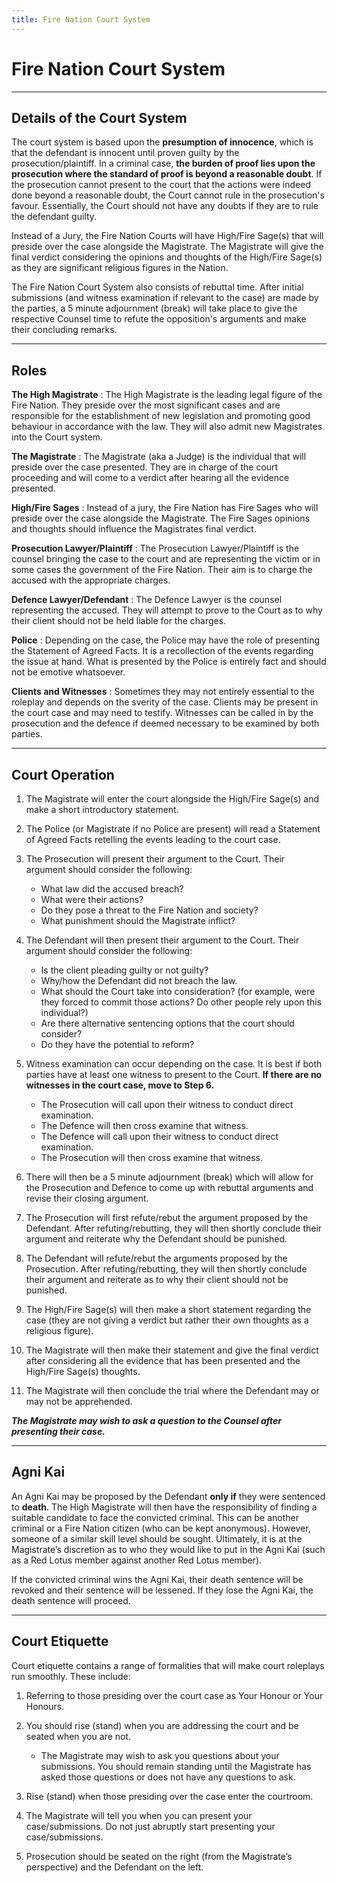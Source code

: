 ```yaml
---
title: Fire Nation Court System
---
```


# Fire Nation Court System
* * *

## Details of the Court System

The court system is based upon the **presumption of innocence**, which is that the defendant is innocent until proven guilty by the prosecution/plaintiff. In a criminal case, **the burden of proof lies upon the prosecution where the standard of proof is beyond a reasonable doubt**. If the prosecution cannot present to the court that the actions were indeed done beyond a reasonable doubt, the Court cannot rule in the prosecution's favour. Essentially, the Court should not have any doubts if they are to rule the defendant guilty. 

Instead of a Jury, the Fire Nation Courts will have High/Fire Sage(s) that will preside over the case alongside the Magistrate. The Magistrate will give the final verdict considering the opinions and thoughts of the High/Fire Sage(s) as they are significant religious figures in the Nation. 

The Fire Nation Court System also consists of rebuttal time. After initial submissions (and witness examination if relevant to the case) are made by the parties, a 5 minute adjournment (break) will take place to give the respective Counsel time to refute the opposition's arguments and make their concluding remarks. 
* * *

## Roles

**The High Magistrate**
:   The High Magistrate is the leading legal figure of the Fire Nation. They preside over the most significant cases and are responsible for the establishment of new legislation and promoting good behaviour in accordance with the law. They will also admit new Magistrates into the Court system.

**The Magistrate**
:   The Magistrate (aka a Judge) is the individual that will preside over the case presented. They are in charge of the court proceeding and will come to a verdict after hearing all the evidence presented. 

**High/Fire Sages**
:   Instead of a jury, the Fire Nation has Fire Sages who will preside over the case alongside the Magistrate. The Fire Sages opinions and thoughts should influence the Magistrates final verdict. 

**Prosecution Lawyer/Plaintiff**
:   The Prosecution Lawyer/Plaintiff is the counsel bringing the case to the court and are representing the victim or in some cases the government of the Fire Nation. Their aim is to charge the accused with the appropriate charges.

**Defence Lawyer/Defendant**
:   The Defence Lawyer is the counsel representing the accused. They will attempt to prove to the Court as to why their client should not be held liable for the charges. 

**Police**
:   Depending on the case, the Police may have the role of presenting the Statement of Agreed Facts. It is a recollection of the events regarding the issue at hand. What is presented by the Police is entirely fact and should not be emotive whatsoever. 

**Clients and Witnesses**
:   Sometimes they may not entirely essential to the roleplay and depends on the sverity of the case. Clients may be present in the court case and may need to testify. Witnesses can be called in by the prosecution and the defence if deemed necessary to be examined by both parties.
* * *

## Court Operation

1. The Magistrate will enter the court alongside the High/Fire Sage(s) and make a short introductory statement.

2. The Police (or Magistrate if no Police are present) will read a Statement of Agreed Facts retelling the events leading to the court case.

3. The Prosecution will present their argument to the Court. Their argument should consider the following:
    - What law did the accused breach?
    - What were their actions?
    - Do they pose a threat to the Fire Nation and society?
    - What punishment should the Magistrate inflict?

4. The Defendant will then present their argument to the Court. Their argument should consider the following:
    - Is the client pleading guilty or not guilty?
    - Why/how the Defendant did not breach the law.
    - What should the Court take into consideration? (for example, were they forced to commit those actions? Do other people rely upon this individual?)
    - Are there alternative sentencing options that the court should consider?
    - Do they have the potential to reform?

5. Witness examination can occur depending on the case. It is best if both parties have at least one witness to present to the Court. **If there are no witnesses in the court case, move to Step 6.**
    - The Prosecution will call upon their witness to conduct direct examination.
    - The Defence will then cross examine that witness.
    - The Defence will call upon their witness to conduct direct examination.
    - The Prosecution will then cross examine that witness.

6. There will then be a 5 minute adjournment (break) which will allow for the Prosecution and Defence to come up with rebuttal arguments and revise their closing argument.

7. The Prosecution will first refute/rebut the argument proposed by the Defendant. After refuting/rebutting, they will then shortly conclude their argument and reiterate why the Defendant should be punished.

8. The Defendant will refute/rebut the arguments proposed by the Prosecution. After refuting/rebutting, they will then shortly conclude their argument and reiterate as to why their client should not be punished.

9. The High/Fire Sage(s) will then make a short statement regarding the case (they are not giving a verdict but rather their own thoughts as a religious figure).

10. The Magistrate will then make their statement and give the final verdict after considering all the evidence that has been presented and the High/Fire Sage(s) thoughts.

11. The Magistrate will then conclude the trial where the Defendant may or may not be apprehended.  

***The Magistrate may wish to ask a question to the Counsel after presenting their case.***
* * *

## Agni Kai

An Agni Kai may be proposed by the Defendant **only if** they were sentenced to **death**. The High Magistrate will then have the responsibility of finding a suitable candidate to face the convicted criminal. This can be another criminal or a Fire Nation citizen (who can be kept anonymous). However, someone of a similar skill level should be sought. Ultimately, it is at the Magistrate’s discretion as to who they would like to put in the Agni Kai (such as a Red Lotus member against another Red Lotus member). 

If the convicted criminal wins the Agni Kai, their death sentence will be revoked and their sentence will be lessened. If they lose the Agni Kai, the death sentence will proceed.
* * *

## Court Etiquette

Court etiquette contains a range of formalities that will make court roleplays run smoothly. These include:

1. Referring to those presiding over the court case as Your Honour or Your Honours.

2. You should rise (stand) when you are addressing the court and be seated when you are not. 
    - The Magistrate may wish to ask you questions about your submissions. You should remain standing until the Magistrate has asked those questions or does not have any questions to ask. 

3. Rise (stand) when those presiding over the case enter the courtroom.

4. The Magistrate will tell you when you can present your case/submissions. Do not just abruptly start presenting your case/submissions.

5. Prosecution should be seated on the right (from the Magistrate’s perspective) and the Defendant on the left.
